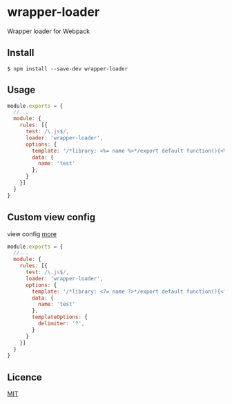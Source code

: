 # wrapper-loader
Wrapper loader for Webpack

## Install
```shell
$ npm install --save-dev wrapper-loader
```

## Usage
```javascript
module.exports = {
  //...
  module: {
    rules: [{
      test: /\.js$/,
      loader: 'wrapper-loader',
      options: {
        template: '/*library: <%= name %>*/export default function(){<%= content %>}',
        data: {
          name: 'test'
        },
      }
    }]
  }
}
```

## Custom view config
view config [more](https://github.com/tj/ejs)
```javascript
module.exports = {
  //...
  module: {
    rules: [{
      test: /\.js$/,
      loader: 'wrapper-loader',
      options: {
        template: '/*library: <?= name ?>*/export default function(){<?= content ?>}',
        data: {
          name: 'test'
        },
        templateOptions: {
          delimiter: '?',
        }
      }
    }]
  }
}
```

## Licence
[MIT](http://en.wikipedia.org/wiki/MIT_License)